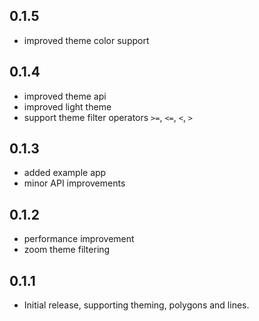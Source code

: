 ## 0.1.5

* improved theme color support

## 0.1.4

* improved theme api
* improved light theme
* support theme filter operators `>=`, `<=`, `<`, `>`

## 0.1.3

* added example app
* minor API improvements

## 0.1.2

* performance improvement
* zoom theme filtering

## 0.1.1

* Initial release, supporting theming, polygons and lines.
